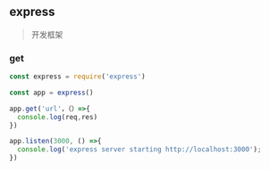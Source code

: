 ## express

> 开发框架

### get

```js
const express = require('express')

const app = express()

app.get('url'，（）=>{
  console.log(req,res)
})

app.listen(3000, () =>{
  console.log('express server starting http://localhost:3000');
})

```
